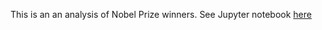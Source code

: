 This is an an analysis of Nobel Prize winners. See Jupyter notebook [here](https://nbviewer.jupyter.org/github/aloosefish/Nobel-Prize-Winners/blob/master/notebook.ipynb) 
